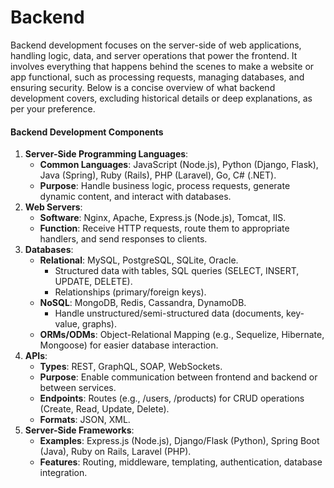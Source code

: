 # Backend

Backend development focuses on the server-side of web applications, handling logic, data, and server operations that power the frontend. It involves everything that happens behind the scenes to make a website or app functional, such as processing requests, managing databases, and ensuring security. Below is a concise overview of what backend development covers, excluding historical details or deep explanations, as per your preference.

#### Backend Development Components

1. **Server-Side Programming Languages**:
   * **Common Languages**: JavaScript (Node.js), Python (Django, Flask), Java (Spring), Ruby (Rails), PHP (Laravel), Go, C# (.NET).
   * **Purpose**: Handle business logic, process requests, generate dynamic content, and interact with databases.
2. **Web Servers**:
   * **Software**: Nginx, Apache, Express.js (Node.js), Tomcat, IIS.
   * **Function**: Receive HTTP requests, route them to appropriate handlers, and send responses to clients.
3. **Databases**:
   * **Relational**: MySQL, PostgreSQL, SQLite, Oracle.
     * Structured data with tables, SQL queries (SELECT, INSERT, UPDATE, DELETE).
     * Relationships (primary/foreign keys).
   * **NoSQL**: MongoDB, Redis, Cassandra, DynamoDB.
     * Handle unstructured/semi-structured data (documents, key-value, graphs).
   * **ORMs/ODMs**: Object-Relational Mapping (e.g., Sequelize, Hibernate, Mongoose) for easier database interaction.
4. **APIs**:
   * **Types**: REST, GraphQL, SOAP, WebSockets.
   * **Purpose**: Enable communication between frontend and backend or between services.
   * **Endpoints**: Routes (e.g., /users, /products) for CRUD operations (Create, Read, Update, Delete).
   * **Formats**: JSON, XML.
5. **Server-Side Frameworks**:
   * **Examples**: Express.js (Node.js), Django/Flask (Python), Spring Boot (Java), Ruby on Rails, Laravel (PHP).
   * **Features**: Routing, middleware, templating, authentication, database integration.
